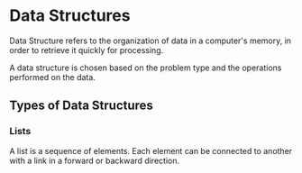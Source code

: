 # Data Structures

Data Structure refers to the organization of data in a computer's memory, in order to retrieve it quickly for processing.

A data structure is chosen based on the problem type and the operations performed on the data.

## Types of Data Structures

### Lists

A list is a sequence of elements. Each element can be connected to another with a link in a forward or backward direction.
